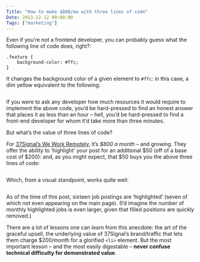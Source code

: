 ```yaml
---
Title: "How to make $800/mo with three lines of code"
Date: 2013-12-12 00:00:00
Tags: ["marketing"]
---
```


<p>Even if you’re not a frontend developer, you can probably guess what the following line of code does, right?:</p>


<pre><code>.feature {
    background-color: #ffc;
}
</code></pre>


<p>It changes the background color of a given element to <code>#ffc</code>: in this case, a dim yellow equivalent to the following:</p>


<p><img alt="" src="http://i.imgur.com/0eDTKXu.png"/></p>


<p>If you were to ask any developer how much resources it would require to implement the above code, you’d be hard-pressed to find an honest answer that places it as less than an hour – hell, you’d be hard-pressed to find a front-end developer for whom it’d take more than three minutes.</p>


<p>But what’s the value of three lines of code?</p>


<p>For <a href="https://weworkremotely.com/">37Signal’s We Work Remotely</a>, it’s <em>$800 a month</em> – and growing.  They offer the ability to ‘highlight’ your post for an additional $50 (off of a base cost of $200): and, as you might expect, that $50 buys you the above three lines of code:</p>


<p><img alt="" src="http://i.imgur.com/gFdoVEw.png"/></p>


<p>Which, from a visual standpoint, works quite well:</p>


<p><img alt="" src="http://i.imgur.com/0VZaB3X.png"/></p>


<p>As of the time of this post, sixteen job postings are ‘highlighted’ (seven of which not even appearing on the main page).  (I’d imagine the number of monthly highlighted jobs is even larger, given that filled positions are quickly removed.)</p>


<p>There are a lot of lessons one can learn from this anecdote: the art of the graceful upsell, the underlying value of 37Signal’s brand/traffic that lets them charge $200/month for a glorified <code>&lt;li&gt;</code> element.  But the most important lesson – and the most easily digestable – <strong>never confuse technical difficulty for demonstrated value</strong>.</p>
	
